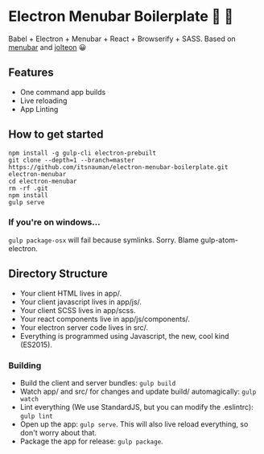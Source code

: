 # Electron Menubar Boilerplate 🎉 🚀

Babel + Electron + Menubar + React + Browserify + SASS. Based on [menubar](https://github.com/maxogden/menubar) and [jolteon](https://github.com/vulpino/jolteon) 😀

## Features

- One command app builds
- Live reloading
- App Linting

## How to get started

```
npm install -g gulp-cli electron-prebuilt
git clone --depth=1 --branch=master https://github.com/itsnauman/electron-menubar-boilerplate.git electron-menubar
cd electron-menubar
rm -rf .git
npm install
gulp serve
```

### If you're on windows...

`gulp package-osx` will fail because symlinks. Sorry. Blame gulp-atom-electron.

## Directory Structure

- Your client HTML lives in app/.
- Your client javascript lives in app/js/.
- Your client SCSS lives in app/scss.
- Your react components live in app/js/components/.
- Your electron server code lives in src/.
- Everything is programmed using Javascript, the new, cool kind (ES2015).

### Building

- Build the client and server bundles: `gulp build`
- Watch app/ and src/ for changes and update build/ automagically: `gulp watch`
- Lint everything (We use StandardJS, but you can modify the .eslintrc): `gulp lint`
- Open up the app: `gulp serve`. This will also live reload everything, so don't worry about that.
- Package the app for release: `gulp package`.
